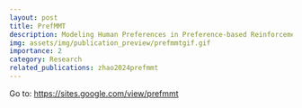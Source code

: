 ```yaml
---
layout: post
title: PrefMMT
description: Modeling Human Preferences in Preference-based Reinforcement Learning with Multimodal Transformers
img: assets/img/publication_preview/prefmmtgif.gif
importance: 2
category: Research
related_publications: zhao2024prefmmt
---
```

Go to: <a href="https://sites.google.com/view/prefmmt">https://sites.google.com/view/prefmmt</a>

<!-- <div class="publications">
  {% bibliography -f papers -q @*[key=einstein1956investigations]* %}
  {% bibliography -f papers -q @*[key=einstein1950meaning]* %}
</div> -->
